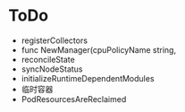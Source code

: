 # ToDo
- registerCollectors
- func NewManager(cpuPolicyName string,
- reconcileState
- syncNodeStatus
- initializeRuntimeDependentModules
- 临时容器
- PodResourcesAreReclaimed